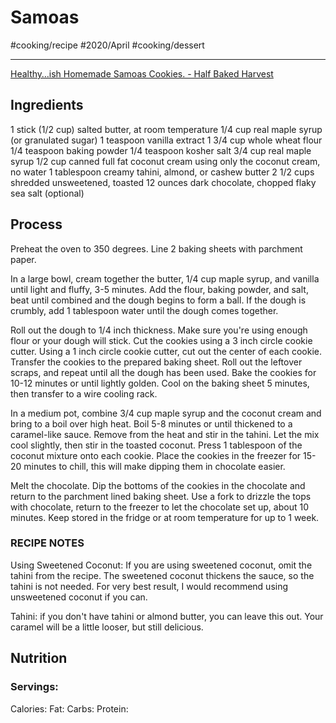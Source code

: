 # Samoas
#cooking/recipe #2020/April #cooking/dessert
- - - -
[Healthy…ish Homemade Samoas Cookies. - Half Baked Harvest](https://www.halfbakedharvest.com/homemade-samoas-cookies/#bo-recipe)

## Ingredients
1 stick (1/2 cup) salted butter, at room temperature
1/4 cup real maple syrup (or granulated sugar)
1 teaspoon vanilla extract
1 3/4 cup whole wheat flour
1/4 teaspoon baking powder
1/4 teaspoon kosher salt
3/4 cup real maple syrup
1/2 cup canned full fat coconut cream using only the coconut cream, no water
1 tablespoon creamy tahini, almond, or cashew butter
2 1/2 cups shredded unsweetened, toasted
12 ounces dark chocolate, chopped
flaky sea salt (optional)

## Process
Preheat the oven to 350 degrees. Line 2 baking sheets with parchment paper.

In a large bowl, cream together the butter, 1/4 cup maple syrup, and vanilla until light and fluffy, 3-5 minutes. Add the flour, baking powder, and salt, beat until combined and the dough begins to form a ball. If the dough is crumbly, add 1 tablespoon water until the dough comes together.

Roll out the dough to 1/4 inch thickness. Make sure you're using enough flour or your dough will stick. Cut the cookies using a 3 inch circle cookie cutter. Using a 1 inch circle cookie cutter, cut out the center of each cookie. Transfer the cookies to the prepared baking sheet. Roll out the leftover scraps, and repeat until all the dough has been used. Bake the cookies for 10-12 minutes or until lightly golden. Cool on the baking sheet 5 minutes, then transfer to a wire cooling rack.

In a medium pot, combine 3/4 cup maple syrup and the coconut cream and bring to a boil over high heat. Boil 5-8 minutes or until thickened to a caramel-like sauce. Remove from the heat and stir in the tahini. Let the mix cool slightly, then stir in the toasted coconut. Press 1 tablespoon of the coconut mixture onto each cookie. Place the cookies in the freezer for 15-20 minutes to chill, this will make dipping them in chocolate easier.

Melt the chocolate. Dip the bottoms of the cookies in the chocolate and return to the parchment lined baking sheet. Use a fork to drizzle the tops with chocolate, return to the freezer to let the chocolate set up, about 10 minutes. Keep stored in the fridge or at room temperature for up to 1 week.

### RECIPE NOTES
Using Sweetened Coconut: If you are using sweetened coconut, omit the tahini from the recipe. The sweetened coconut thickens the sauce, so the tahini is not needed. For very best result, I would recommend using unsweetened coconut if you can. 

Tahini: if you don't have tahini or almond butter, you can leave this out. Your caramel will be a little looser, but still delicious. 

## Nutrition
### Servings:
Calories: 
Fat: 
Carbs: 
Protein: 